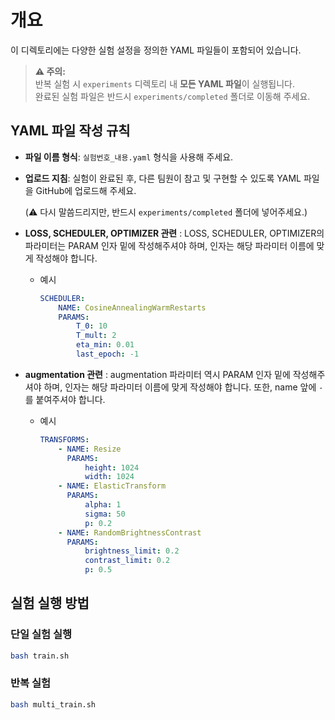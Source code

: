 # 개요

이 디렉토리에는 다양한 실험 설정을 정의한 YAML 파일들이 포함되어 있습니다.

> **⚠️ 주의:**  
> 반복 실험 시 `experiments` 디렉토리 내 **모든 YAML 파일**이 실행됩니다.  
> 완료된 실험 파일은 반드시 `experiments/completed` 폴더로 이동해 주세요.

## YAML 파일 작성 규칙

- **파일 이름 형식**: `실험번호_내용.yaml` 형식을 사용해 주세요.
- **업로드 지침**: 실험이 완료된 후, 다른 팀원이 참고 및 구현할 수 있도록 YAML 파일을 GitHub에 업로드해 주세요. 

    (⚠️ 다시 말씀드리지만, 반드시 `experiments/completed` 폴더에 넣어주세요.)
- **LOSS, SCHEDULER, OPTIMIZER 관련** : LOSS, SCHEDULER, OPTIMIZER의 파라미터는 PARAM 인자 밑에 작성해주셔야 하며, 인자는 해당 파라미터 이름에 맞게 작성해야 합니다.
    - 예시
        ```yaml
        SCHEDULER:
            NAME: CosineAnnealingWarmRestarts
            PARAMS:
                T_0: 10
                T_mult: 2
                eta_min: 0.01
                last_epoch: -1
        ```
- **augmentation 관련** : augmentation 파라미터 역시 PARAM 인자 밑에 작성해주셔야 하며, 인자는 해당 파라미터 이름에 맞게 작성해야 합니다. 또한, name 앞에 `-`를 붙여주셔야 합니다.
    - 예시
        ```yaml
        TRANSFORMS:
            - NAME: Resize
              PARAMS:
                  height: 1024
                  width: 1024
            - NAME: ElasticTransform
              PARAMS:
                  alpha: 1
                  sigma: 50
                  p: 0.2
            - NAME: RandomBrightnessContrast
              PARAMS:
                  brightness_limit: 0.2
                  contrast_limit: 0.2
                  p: 0.5
        ```

## 실험 실행 방법

### 단일 실험 실행

```bash
bash train.sh
```


### 반복 실험
```bash
bash multi_train.sh
```